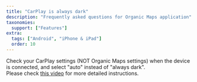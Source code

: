 ```yaml
---
title: "CarPlay is always dark"
description: "Frequently asked questions for Organic Maps application"
taxonomies:
  support: ["Features"]
extra:
  tags: ["Android", "iPhone & iPad"]
  order: 10
---
```


Check your CarPlay settings (NOT Organic Maps settings) when the device is connected, and select "auto" instead of "always dark".  
Please check [this video](https://www.youtube.com/watch?v=ty6Ko7uBvNk) for more detailed instructions.
